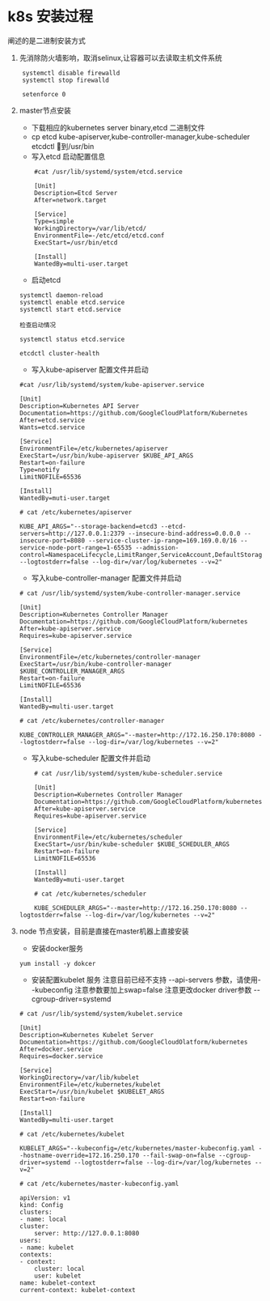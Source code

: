 # k8s 安装过程

阐述的是二进制安装方式

1. 先消除防火墙影响，取消selinux,让容器可以去读取主机文件系统
```
    systemctl disable firewalld
    systemctl stop firewalld

    setenforce 0
```

2. master节点安装
 
    - 下载相应的kubernetes server binary,etcd 二进制文件
    - cp etcd kube-apiserver,kube-controller-manager,kube-scheduler etcdctl  到/usr/bin
    - 写入etcd 启动配置信息
    ```
        #cat /usr/lib/systemd/system/etcd.service 

        [Unit]
        Description=Etcd Server
        After=network.target

        [Service]
        Type=simple
        WorkingDirectory=/var/lib/etcd/
        EnvironmentFile=-/etc/etcd/etcd.conf
        ExecStart=/usr/bin/etcd

        [Install]
        WantedBy=multi-user.target

    ```

    - 启动etcd 
    ```
    systemctl daemon-reload
    systemctl enable etcd.service
    systemctl start etcd.service

    检查启动情况

    systemctl status etcd.service

    etcdctl cluster-health
    ```

    - 写入kube-apiserver 配置文件并启动
    ```
    #cat /usr/lib/systemd/system/kube-apiserver.service 
    
    [Unit]
    Description=Kubernetes API Server
    Documentation=https://github.com/GoogleCloudPlatform/Kubernetes
    After=etcd.service
    Wants=etcd.service

    [Service]
    EnvironmentFile=/etc/kubernetes/apiserver
    ExecStart=/usr/bin/kube-apiserver $KUBE_API_ARGS
    Restart=on-failure
    Type=notify
    LimitNOFILE=65536

    [Install]
    WantedBy=muti-user.target
    ```

    ```
    # cat /etc/kubernetes/apiserver 
    
    KUBE_API_ARGS="--storage-backend=etcd3 --etcd-servers=http://127.0.0.1:2379 --insecure-bind-address=0.0.0.0 --insecure-port=8080 --service-cluster-ip-range=169.169.0.0/16 --service-node-port-range=1-65535 --admission-control=NamespaceLifecycle,LimitRanger,ServiceAccount,DefaultStorageClass,ResourceQuota --logtostderr=false --log-dir=/var/log/kubernetes --v=2"
    ```

    - 写入kube-controller-manager 配置文件并启动
    ```
    # cat /usr/lib/systemd/system/kube-controller-manager.service 
    
    [Unit]
    Description=Kubernetes Controller Manager
    Documentation=https://github.com/GoogleCloudPlatform/kubernetes
    After=kube-apiserver.service
    Requires=kube-apiserver.service

    [Service]
    EnvironmentFile=/etc/kubernetes/controller-manager
    ExecStart=/usr/bin/kube-controller-manager $KUBE_CONTROLLER_MANAGER_ARGS
    Restart=on-failure
    LimitNOFILE=65536

    [Install]
    WantedBy=multi-user.target
    ```
    ```
    # cat /etc/kubernetes/controller-manager 
    
    KUBE_CONTROLLER_MANAGER_ARGS="--master=http://172.16.250.170:8080 --logtostderr=false --log-dir=/var/log/kubernetes --v=2"
    ```
    - 写入kube-scheduler 配置文件并启动
    ```
        # cat /usr/lib/systemd/system/kube-scheduler.service 

        [Unit]
        Description=Kubernetes Controller Manager
        Documentation=https://github.com/GoogleCloudPlatform/kubernetes
        After=kube-apiserver.service
        Requires=kube-apiserver.service

        [Service]
        EnvironmentFile=/etc/kubernetes/scheduler
        ExecStart=/usr/bin/kube-scheduler $KUBE_SCHEDULER_ARGS
        Restart=on-failure
        LimitNOFILE=65536

        [Install]
        WantedBy=muti-user.target
    ```
    ```
        # cat /etc/kubernetes/scheduler 
        
        KUBE_SCHEDULER_ARGS="--master=http://172.16.250.170:8080 --logtostderr=false --log-dir=/var/log/kubernetes --v=2"
    ```

3. node 节点安装，目前是直接在master机器上直接安装

    - 安装docker服务
    ```
    yum install -y dokcer
    ```
    - 安装配置kubelet 服务
        注意目前已经不支持 --api-servers 参数，请使用--kubeconfig
        注意参数要加上swap=false 
        注意更改docker driver参数 --cgroup-driver=systemd
    
    ```
    # cat /usr/lib/systemd/system/kubelet.service 
    
    [Unit]
    Description=Kubernetes Kubelet Server
    Documentation=https://github.com/GoogleCloudOlatform/kubernetes
    After=docker.service
    Requires=docker.service

    [Service]
    WorkingDirectory=/var/lib/kubelet
    EnvironmentFile=/etc/kubernetes/kubelet
    ExecStart=/usr/bin/kubelet $KUBELET_ARGS
    Restart=on-failure

    [Install]
    WantedBy=multi-user.target
    ```
    ```
    # cat /etc/kubernetes/kubelet 
    
    KUBELET_ARGS="--kubeconfig=/etc/kubernetes/master-kubeconfig.yaml --hostname-override=172.16.250.170 --fail-swap-on=false --cgroup-driver=systemd --logtostderr=false --log-dir=/var/log/kubernetes --v=2"
    ```
    ```
    # cat /etc/kubernetes/master-kubeconfig.yaml 

    apiVersion: v1
    kind: Config
    clusters:
    - name: local
    cluster:
        server: http://127.0.0.1:8080
    users:
    - name: kubelet
    contexts:
    - context:
        cluster: local
        user: kubelet
    name: kubelet-context
    current-context: kubelet-context
    ```